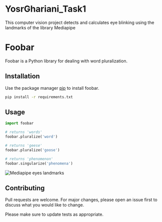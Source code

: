 # YosrGhariani_Task1
This computer vision project detects and calculates eye blinking using the landmarks of the library Mediapipe
# Foobar

Foobar is a Python library for dealing with word pluralization.

## Installation

Use the package manager [pip](https://pip.pypa.io/en/stable/) to install foobar.

```bash
pip install -r requirements.txt
```

## Usage

```python
import foobar

# returns 'words'
foobar.pluralize('word')

# returns 'geese'
foobar.pluralize('goose')

# returns 'phenomenon'
foobar.singularize('phenomena')
```

![Mediapipe eyes landmarks](https://github.com/user-attachments/assets/647b9a59-15d0-44c7-8b6b-51a360041f50)


## Contributing

Pull requests are welcome. For major changes, please open an issue first
to discuss what you would like to change.

Please make sure to update tests as appropriate.
